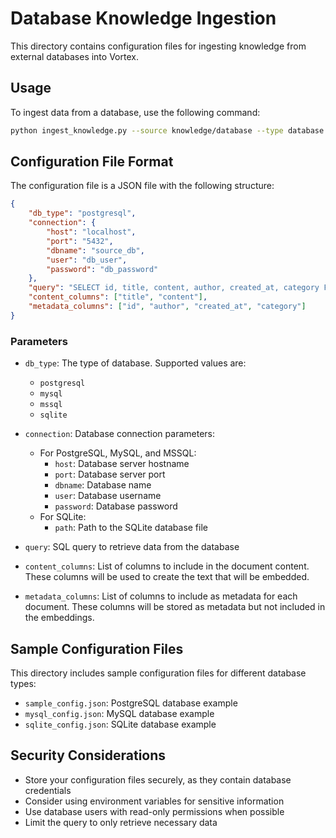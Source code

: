 # Database Knowledge Ingestion

This directory contains configuration files for ingesting knowledge from external databases into Vortex.

## Usage

To ingest data from a database, use the following command:

```bash
python ingest_knowledge.py --source knowledge/database --type database --config knowledge/database/your_config.json
```

## Configuration File Format

The configuration file is a JSON file with the following structure:

```json
{
    "db_type": "postgresql",
    "connection": {
        "host": "localhost",
        "port": "5432",
        "dbname": "source_db",
        "user": "db_user",
        "password": "db_password"
    },
    "query": "SELECT id, title, content, author, created_at, category FROM articles WHERE published = true",
    "content_columns": ["title", "content"],
    "metadata_columns": ["id", "author", "created_at", "category"]
}
```

### Parameters

- `db_type`: The type of database. Supported values are:
  - `postgresql`
  - `mysql`
  - `mssql`
  - `sqlite`

- `connection`: Database connection parameters:
  - For PostgreSQL, MySQL, and MSSQL:
    - `host`: Database server hostname
    - `port`: Database server port
    - `dbname`: Database name
    - `user`: Database username
    - `password`: Database password
  - For SQLite:
    - `path`: Path to the SQLite database file

- `query`: SQL query to retrieve data from the database

- `content_columns`: List of columns to include in the document content. These columns will be used to create the text that will be embedded.

- `metadata_columns`: List of columns to include as metadata for each document. These columns will be stored as metadata but not included in the embeddings.

## Sample Configuration Files

This directory includes sample configuration files for different database types:

- `sample_config.json`: PostgreSQL database example
- `mysql_config.json`: MySQL database example
- `sqlite_config.json`: SQLite database example

## Security Considerations

- Store your configuration files securely, as they contain database credentials
- Consider using environment variables for sensitive information
- Use database users with read-only permissions when possible
- Limit the query to only retrieve necessary data